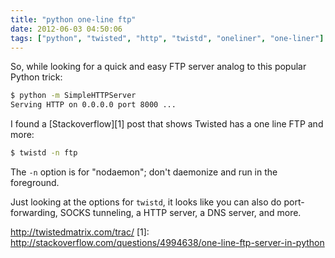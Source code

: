 ```yaml
---
title: "python one-line ftp"
date: 2012-06-03 04:50:06
tags: ["python", "twisted", "http", "twistd", "oneliner", "one-liner"]
---
```


So, while looking for a quick and easy FTP server analog to this popular Python trick:

```bash
$ python -m SimpleHTTPServer
Serving HTTP on 0.0.0.0 port 8000 ...
```

I found a [Stackoverflow][1] post that shows Twisted has a one line FTP and
more:

```bash
$ twistd -n ftp
```

The `-n` option is for "nodaemon"; don't daemonize and run in the foreground.

Just looking at the options for `twistd`, it looks like you can also do
port-forwarding, SOCKS tunneling, a HTTP server, a DNS server, and more.

http://twistedmatrix.com/trac/
[1]: http://stackoverflow.com/questions/4994638/one-line-ftp-server-in-python
